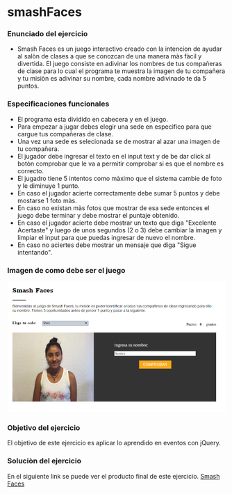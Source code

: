 # smashFaces

### Enunciado del ejercicio

- Smash Faces es un juego interactivo creado con la intencion de ayudar al salòn de clases a que se conozcan
  de una manera màs fàcil y divertida.
  El juego consiste en adivinar los nombres de tus compañeras de clase para lo cual el programa te muestra la
  imagen de tu compañera y tu misiòn es adivinar su nombre, cada nombre adivinado  te da 5 puntos.

### Especificaciones funcionales

- El programa esta dividido en cabecera y en el juego.
- Para empezar a jugar debes elegir una sede en especìfico para que cargue tus compañeras de clase.
- Una vez una sede es selecionada se de mostrar al azar una imagen de tu compañera.
- El jugador debe ingresar el texto en el input text y de be dar click  al botòn comprobar que le va a permitir
  comprobar si es que el nombre es correcto.
- El jugadro tiene 5 intentos como màximo que el sistema cambie de foto y le diminuye 1 punto.
- En caso el jugador acierte correctamente debe sumar 5 puntos y debe mostarse 1 foto màs.
- En caso no existan màs fotos que mostrar de esa sede entonces el juego debe terminar y debe mostrar el puntaje obtenido.
- En caso el jugador acierte debe mostrar un texto que diga "Excelente Acertaste" y luego de unos segundos (2 o 3)
  debe cambiar la imagen y limpiar el input para que puedas ingresar de nuevo el nombre.
- En caso no aciertes debe mostrar un mensaje que diga "Sigue intentando".

### Imagen de como debe ser el juego

![alt text](assets/img/Capture.PNG)


### Objetivo del ejercicio

El objetivo de este ejercicio es aplicar lo aprendido en eventos con jQuery.

### Soluciòn del ejercicio

En el siguiente link se puede ver el producto final de este ejercicio.
[Smash Faces](https://anadurand.github.io/smashFaces/)
